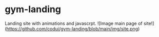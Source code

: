 ﻿# gym-landing
Landing site with animations and javascrpt.
![Image main page of site!] (https://github.com/codui/gym-landing/blob/main/img/site.png)
